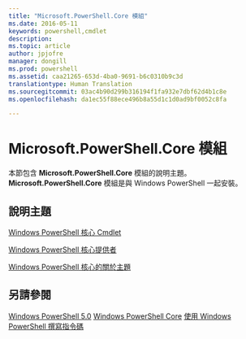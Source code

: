 ```yaml
---
title: "Microsoft.PowerShell.Core 模組"
ms.date: 2016-05-11
keywords: powershell,cmdlet
description: 
ms.topic: article
author: jpjofre
manager: dongill
ms.prod: powershell
ms.assetid: caa21265-653d-4ba0-9691-b6c0310b9c3d
translationtype: Human Translation
ms.sourcegitcommit: 03ac4b90d299b316194f1fa932e7dbf62d4b1c8e
ms.openlocfilehash: da1ec55f88ece496b8a55d1c1d0ad9bf0052c8fa

---
```


# Microsoft.PowerShell.Core 模組
本節包含 **Microsoft.PowerShell.Core** 模組的說明主題。 **Microsoft.PowerShell.Core** 模組是與 Windows PowerShell 一起安裝。

## 說明主題
[Windows PowerShell 核心 Cmdlet](http://go.microsoft.com/fwlink/?LinkID=245857)

[Windows PowerShell 核心提供者](Windows-PowerShell-Core-Providers.md)

[Windows PowerShell 核心的關於主題](Windows-PowerShell-Core-About-Topics.md)

## 另請參閱
[Windows PowerShell 5.0](Windows-PowerShell-5.0.md)
[Windows PowerShell Core](https://technet.microsoft.com/en-us/library/4b75f1e4-f327-48f3-92ab-bf5435094d41)
[使用 Windows PowerShell 撰寫指令碼](../../getting-started/fundamental/Scripting-with-Windows-PowerShell.md)




<!--HONumber=Aug16_HO3-->


